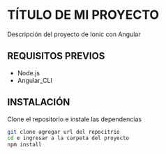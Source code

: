 # TÍTULO DE MI PROYECTO
Descripción del proyecto de Ionic con Angular

## REQUISITOS PREVIOS 
- Node.js
- Angular_CLI

## INSTALACIÓN

Clone el repositorio e instale las dependencias

````bash
git clone agregar url del repocitrio
cd e ingresar a la carpeta del proyecto
npm install
